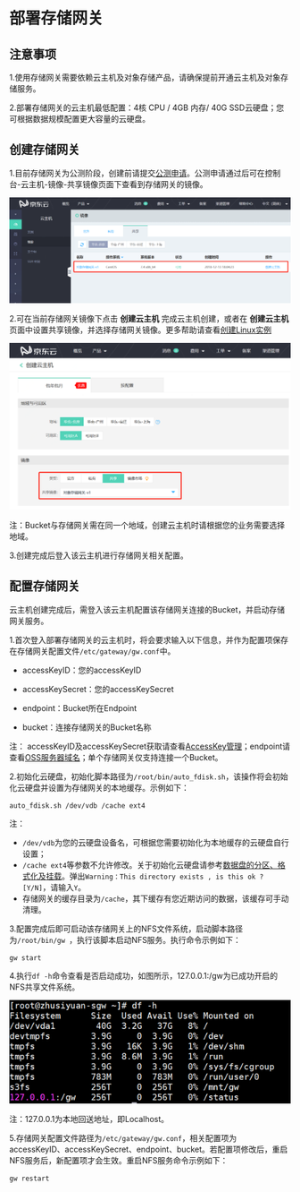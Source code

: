 # 部署存储网关

## 注意事项

1.使用存储网关需要依赖云主机及对象存储产品，请确保提前开通云主机及对象存储服务。

2.部署存储网关的云主机最低配置：4核 CPU / 4GB 内存/ 40G SSD云硬盘；您可根据数据规模配置更大容量的云硬盘。

## 创建存储网关 

1.目前存储网关为公测阶段，创建前请提交[公测申请](https://www.jdcloud.com/cn/public/testApply/storagegateway)。公测申请通过后可在控制台-云主机-镜像-共享镜像页面下查看到存储网关的镜像。

![存储网关镜像](../../../../image/Storage-Gateway/storagegateway-1.png)

2.可在当前存储网关镜像下点击 **创建云主机** 完成云主机创建，或者在 **创建云主机** 页面中设置共享镜像，并选择存储网关镜像。更多帮助请查看[创建Linux实例](https://docs.jdcloud.com/cn/virtual-machines/create-linux-instance)

![创建云主机](../../../../image/Storage-Gateway/storagegateway-2.png)

注：Bucket与存储网关需在同一个地域，创建云主机时请根据您的业务需要选择地域。

3.创建完成后登入该云主机进行存储网关相关配置。

## 配置存储网关

云主机创建完成后，需登入该云主机配置该存储网关连接的Bucket，并启动存储网关服务。

1.首次登入部署存储网关的云主机时，将会要求输入以下信息，并作为配置项保存在存储网关配置文件`/etc/gateway/gw.conf`中。

- accessKeyID：您的accessKeyID

- accessKeySecret：您的accessKeySecret

- endpoint：Bucket所在Endpoint

- bucket：连接存储网关的Bucket名称

注： accessKeyID及accessKeySecret获取请查看[AccessKey管理](https://uc.jdcloud.com/account/accesskey)；endpoint请查看[OSS服务器域名](https://docs.jdcloud.com/cn/object-storage-service/regions-and-endpoints)；单个存储网关仅支持连接一个Bucket。

2.初始化云硬盘，初始化脚本路径为`/root/bin/auto_fdisk.sh`，该操作将会初始化云硬盘并设置为存储网关的本地缓存。示例如下：

```
auto_fdisk.sh /dev/vdb /cache ext4
```

注：
 - `/dev/vdb`为您的云硬盘设备名，可根据您需要初始化为本地缓存的云硬盘自行设置；
 - `/cache ext4`等参数不允许修改。关于初始化云硬盘请参考[数据盘的分区、格式化及挂载](https://docs.jdcloud.com/cn/cloud-disk-service/linux-partition)。弹出`Warning：This directory exists , is this ok ? [Y/N]`，请输入`Y`。
 - 存储网关的缓存目录为`/cache`，其下缓存有您近期访问的数据，该缓存可手动清理。
 
3.配置完成后即可启动该存储网关上的NFS文件系统，启动脚本路径为`/root/bin/gw `，执行该脚本启动NFS服务。执行命令示例如下：

```
gw start
```

4.执行`df -h`命令查看是否启动成功，如图所示，127.0.0.1:/gw为已成功开启的NFS共享文件系统。

![启动服务](../../../../image/Storage-Gateway/storagegateway-3.png)

注：127.0.0.1为本地回送地址，即Localhost。

5.存储网关配置文件路径为`/etc/gateway/gw.conf`，相关配置项为accessKeyID、accessKeySecret、endpoint、bucket。若配置项修改后，重启NFS服务后，新配置项才会生效。重启NFS服务命令示例如下：

```
gw restart
```


